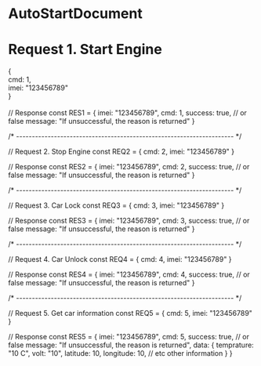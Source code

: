 # AutoStartDocument

# Request 1. Start Engine
{\
    cmd: 1,\
    imei: "123456789"\
}\
\
// Response
const RES1 = {
    imei: "123456789",
    cmd: 1,
    success: true, // or false
    message: "If unsuccessful, the reason is returned"
}

/* --------------------------------------------------------------------- */

// Request 2. Stop Engine
const REQ2 = {
    cmd: 2,
    imei: "123456789"
}

// Response
const RES2 = {
    imei: "123456789",
    cmd: 2,
    success: true, // or false
    message: "If unsuccessful, the reason is returned"
}

/* --------------------------------------------------------------------- */

// Request 3. Car Lock
const REQ3 = {
    cmd: 3,
    imei: "123456789"
}

// Response
const RES3 = {
    imei: "123456789",
    cmd: 3,
    success: true, // or false
    message: "If unsuccessful, the reason is returned"
}

/* --------------------------------------------------------------------- */

// Request 4. Car Unlock
const REQ4 = {
    cmd: 4,
    imei: "123456789"
}

// Response
const RES4 = {
    imei: "123456789",
    cmd: 4,
    success: true, // or false
    message: "If unsuccessful, the reason is returned"
}

/* --------------------------------------------------------------------- */

// Request 5. Get car information
const REQ5 = {
    cmd: 5,
    imei: "123456789"
}

// Response
const RES5 = {
    imei: "123456789",
    cmd: 5,
    success: true, // or false
    message: "If unsuccessful, the reason is returned",
    data: {
        temprature: "10 C",
        volt: "10",
        latitude: 10,
        longitude: 10,
        // etc other information
    }
}
